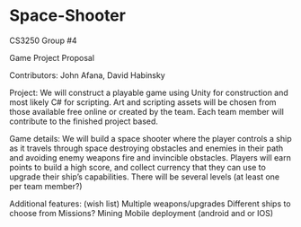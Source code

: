 # Space-Shooter

CS3250
Group #4 

Game Project Proposal

Contributors:
John Afana, David Habinsky

Project:	We will construct a playable game using Unity for construction and most likely C# for scripting. Art and scripting assets will be chosen from those available free online or created by the team. Each team member will contribute to the finished project based.

Game details: We will build a space shooter where the player controls a ship as it travels through space destroying obstacles and enemies in their path and avoiding enemy weapons fire and invincible obstacles.
Players will earn points to build a high score, and collect currency that they can use to upgrade their ship’s capabilities.
There will be several levels (at least one per team member?)

Additional features: (wish list)
Multiple weapons/upgrades
Different ships to choose from
Missions?
Mining
Mobile deployment (android and or IOS)
